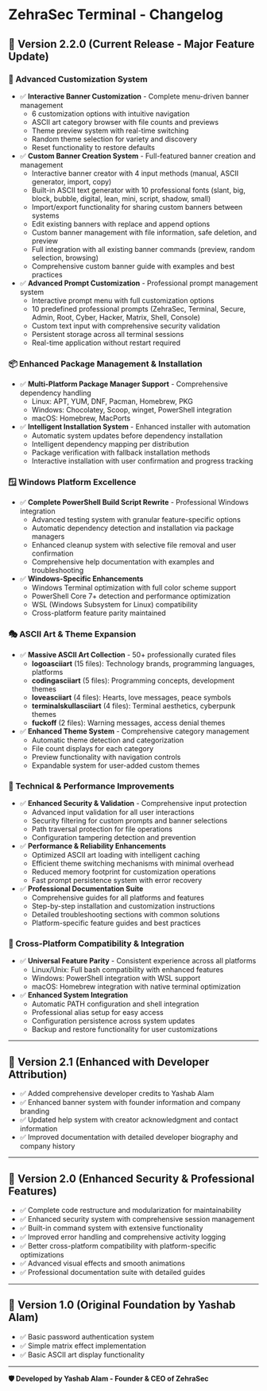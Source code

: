 # ZehraSec Terminal - Changelog

## 💫 Version 2.2.0 (Current Release - Major Feature Update)

### 🎨 Advanced Customization System
- ✅ **Interactive Banner Customization** - Complete menu-driven banner management
  - 6 customization options with intuitive navigation
  - ASCII art category browser with file counts and previews  
  - Theme preview system with real-time switching
  - Random theme selection for variety and discovery
  - Reset functionality to restore defaults
- ✅ **Custom Banner Creation System** - Full-featured banner creation and management
  - Interactive banner creator with 4 input methods (manual, ASCII generator, import, copy)
  - Built-in ASCII text generator with 10 professional fonts (slant, big, block, bubble, digital, lean, mini, script, shadow, small)
  - Import/export functionality for sharing custom banners between systems
  - Edit existing banners with replace and append options
  - Custom banner management with file information, safe deletion, and preview
  - Full integration with all existing banner commands (preview, random selection, browsing)
  - Comprehensive custom banner guide with examples and best practices
- ✅ **Advanced Prompt Customization** - Professional prompt management system
  - Interactive prompt menu with full customization options
  - 10 predefined professional prompts (ZehraSec, Terminal, Secure, Admin, Root, Cyber, Hacker, Matrix, Shell, Console)
  - Custom text input with comprehensive security validation
  - Persistent storage across all terminal sessions
  - Real-time application without restart required

### 📦 Enhanced Package Management & Installation
- ✅ **Multi-Platform Package Manager Support** - Comprehensive dependency handling
  - Linux: APT, YUM, DNF, Pacman, Homebrew, PKG
  - Windows: Chocolatey, Scoop, winget, PowerShell integration
  - macOS: Homebrew, MacPorts
- ✅ **Intelligent Installation System** - Enhanced installer with automation
  - Automatic system updates before dependency installation
  - Intelligent dependency mapping per distribution
  - Package verification with fallback installation methods
  - Interactive installation with user confirmation and progress tracking

### 🪟 Windows Platform Excellence  
- ✅ **Complete PowerShell Build Script Rewrite** - Professional Windows integration
  - Advanced testing system with granular feature-specific options
  - Automatic dependency detection and installation via package managers
  - Enhanced cleanup system with selective file removal and user confirmation
  - Comprehensive help documentation with examples and troubleshooting
- ✅ **Windows-Specific Enhancements**
  - Windows Terminal optimization with full color scheme support
  - PowerShell Core 7+ detection and performance optimization
  - WSL (Windows Subsystem for Linux) compatibility
  - Cross-platform feature parity maintained

### 🎭 ASCII Art & Theme Expansion
- ✅ **Massive ASCII Art Collection** - 50+ professionally curated files
  - **logoasciiart** (15 files): Technology brands, programming languages, platforms
  - **codingasciiart** (5 files): Programming concepts, development themes
  - **loveasciiart** (4 files): Hearts, love messages, peace symbols
  - **terminalskullasciiart** (4 files): Terminal aesthetics, cyberpunk themes
  - **fuckoff** (2 files): Warning messages, access denial themes
- ✅ **Enhanced Theme System** - Comprehensive category management
  - Automatic theme detection and categorization
  - File count displays for each category
  - Preview functionality with navigation controls
  - Expandable system for user-added custom themes

### 🔧 Technical & Performance Improvements
- ✅ **Enhanced Security & Validation** - Comprehensive input protection
  - Advanced input validation for all user interactions
  - Security filtering for custom prompts and banner selections
  - Path traversal protection for file operations
  - Configuration tampering detection and prevention
- ✅ **Performance & Reliability Enhancements**
  - Optimized ASCII art loading with intelligent caching
  - Efficient theme switching mechanisms with minimal overhead
  - Reduced memory footprint for customization operations
  - Fast prompt persistence system with error recovery
- ✅ **Professional Documentation Suite**
  - Comprehensive guides for all platforms and features
  - Step-by-step installation and customization instructions
  - Detailed troubleshooting sections with common solutions
  - Platform-specific feature guides and best practices

### 🔄 Cross-Platform Compatibility & Integration
- ✅ **Universal Feature Parity** - Consistent experience across all platforms
  - Linux/Unix: Full bash compatibility with enhanced features
  - Windows: PowerShell integration with WSL support
  - macOS: Homebrew integration with native terminal optimization
- ✅ **Enhanced System Integration**
  - Automatic PATH configuration and shell integration
  - Professional alias setup for easy access
  - Configuration persistence across system updates
  - Backup and restore functionality for user customizations

---

## 🌟 Version 2.1 (Enhanced with Developer Attribution)
- ✅ Added comprehensive developer credits to Yashab Alam
- ✅ Enhanced banner system with founder information and company branding
- ✅ Updated help system with creator acknowledgment and contact information
- ✅ Improved documentation with detailed developer biography and company history

---

## 🚀 Version 2.0 (Enhanced Security & Professional Features)
- ✅ Complete code restructure and modularization for maintainability
- ✅ Enhanced security system with comprehensive session management
- ✅ Built-in command system with extensive functionality
- ✅ Improved error handling and comprehensive activity logging
- ✅ Better cross-platform compatibility with platform-specific optimizations
- ✅ Advanced visual effects and smooth animations
- ✅ Professional documentation suite with detailed guides

---

## 🌱 Version 1.0 (Original Foundation by Yashab Alam)
- ✅ Basic password authentication system
- ✅ Simple matrix effect implementation  
- ✅ Basic ASCII art display functionality

---

**🛡️ Developed by Yashab Alam - Founder & CEO of ZehraSec**
